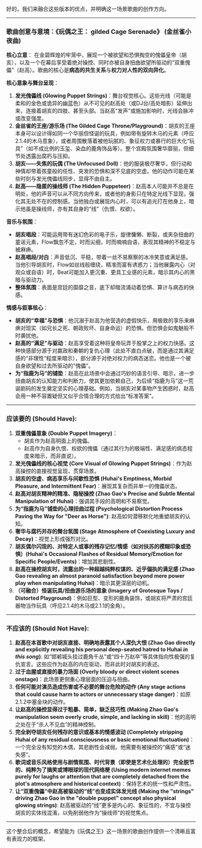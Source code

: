 好的，我们来融合这些版本的优点，并明确这一场景歌曲的创作方向。

---

### **歌曲创意与意境：《玩偶之王： gilded Cage Serenade》 (金丝雀小夜曲)**

**核心立意**：
在金碧辉煌的牢笼中，展现一个被欲望和恐惧掏空的傀儡皇帝（胡亥），以及一个在幕后享受着绝对操控、同时亦被自身扭曲欲望所驱动的“双重傀儡”（赵高）。歌曲的核心是**病态的共生关系**与**权力对人性的双向异化**。

**核心意象与舞台呈现**：
1.  **发光傀儡线 (Glowing Puppet Strings)**：舞台视觉核心。这些光线（可能是柔和的金色或诡异的幽蓝色）从不可见的赵高处（或DJ台/高处暗影）延伸出来，连接着胡亥的四肢、甚至头部。当赵高“发声”或施加影响时，光线会脉冲或改变强度。
2.  **金丝雀的王座/游乐场 (The Gilded Cage Throne/Playground)**：胡亥的王座本身可以设计得如同一个华丽但怪诞的玩具，例如带有旋转木马的元素（呼应2.1.4的木马意象），或者周围散落着被他玩腻的、象征权力或暴行的巨大化“玩具”（如不成比例的玉玺、染血的鹿角饰品等）。整个宫殿氛围奢华靡丽，但细节处透露出腐朽与压抑。
3.  **胡亥——失焦的玩偶 (The Unfocused Doll)**：他的服装极尽奢华，但行动和神情却带着孩童般的任性、突发的恐惧和深不见底的空虚。他的动作可能在某些时刻与发光傀儡线同步，显得不由自主。
4.  **赵高——隐匿的操线师 (The Hidden Puppeteer)**：赵高本人可能并不总是在明处，他的声音可以从不同方向传来，或者他的身影只在特定光线下显现，强化其无处不在的控制感。当他独白或展现内心时，可以有追光打在他身上，暗示他虽是操线师，亦有其自身的“线”（仇恨、权欲）。

**音乐与氛围**：
*   **胡亥唱段**：可能运用带有迷幻色彩的电子乐，旋律慵懒、断裂，或夹杂扭曲的童谣元素，Flow飘忽不定，时而尖细，时而喃喃自语，表现其精神的不稳定与被麻痹。
*   **赵高唱段/对白**：声音低沉、平稳，带着一丝不易察察的冰冷笑意或满足感。当他引导胡亥时，Flow如丝线般缠绕，精准而富有诱惑力；当他展露内心（对观众或自语）时，Beat可能加入更沉重、更具工业感的元素，暗示其内心的黑暗与驱动力。
*   **整体氛围**：表面是宫廷的靡靡之音，底下却暗流涌动着恐惧、算计与病态的快感。

**情感与叙事核心**：
*   **胡亥的“幸福”与恐惧**：他沉溺于赵高为他营造的虚假快乐，用极致的享乐来麻痹对现实（如兄长之死、朝政败坏、自身命运）的恐惧。但恐惧会如鬼魅般不时袭扰他。
*   **赵高的“满足”与驱动**：赵高享受着这种将皇帝玩弄于股掌之上的权力快感。这种快感部分源于对嬴政和秦朝的复仇心理（此处不直白点破，而是通过其满足感的“非理性”程度来暗示），部分源于对绝对权力的病态迷恋。他也是一个被自身欲望和过去所驱动的“傀儡”。
*   **为“指鹿为马”的铺垫**：赵高在此场景中会通过巧妙的语言引导、暗示，进一步扭曲胡亥的认知能力和判断力，使其更加依赖自己，为后续“指鹿为马”这一荒诞剧码的发生奠定坚实的心理基础。例如，当胡亥对某事物产生困惑时，赵高会用一种不容置疑但又似乎合情合理的方式给出“标准答案”。

---

### **应该要的 (Should Have):**

1.  **双重傀儡意象 (Double Puppet Imagery)**：
    *   胡亥作为赵高明面上的傀儡。
    *   赵高作为自身仇恨、权欲的傀儡（通过其行为的极端性、满足感的病态程度来暗示，而非直说）。
2.  **发光傀儡线的核心视觉 (Core Visual of Glowing Puppet Strings)**：作为赵高操控的直接视觉呈现，贯穿场景。
3.  **胡亥的空虚、病态享乐与间歇性恐惧 (Huhai's Emptiness, Morbid Pleasure, and Intermittent Fear)**：展现其复杂而非单一的傀儡状态。
4.  **赵高对胡亥精神的精准、隐秘操控 (Zhao Gao's Precise and Subtle Mental Manipulation of Huhai)**：强调其手段的高明和不易察觉。
5.  **为“指鹿为马”铺垫的心理扭曲过程 (Psychological Distortion Process Paving the Way for "Deer as Horse")**: 赵高如何潜移默化地重塑胡亥的认知。
6.  **奢华与腐朽并存的舞台氛围 (Stage Atmosphere of Coexisting Luxury and Decay)**：视觉上形成强烈对比。
7.  **胡亥偶尔闪现的、对特定人或事的残存记忆/情感（如对扶苏的模糊印象或恐惧）(Huhai's Occasional Flashes of Residual Memory/Emotion for Specific People/Events)**：增加其悲剧性。
8.  **赵高在操控胡亥时，流露出的一种超越纯粹权谋的、近乎偏执的满足感 (Zhao Gao revealing an almost paranoid satisfaction beyond mere power play when manipulating Huhai)**：暗示其更深层的动机。
9.  **（可融合）怪诞玩具/扭曲游乐场的意象 (Imagery of Grotesque Toys / Distorted Playground)**：例如巨型、变形的鹿角装饰，或胡亥将严肃的宫廷器物当作玩具（呼应2.1.4的木马或2.1.1的金角）。

---

### **不应该的 (Should Not Have):**

1.  **赵高在本首歌中对胡亥直接、明确地表露其个人深仇大恨 (Zhao Gao directly and explicitly revealing his personal deep-seated hatred to Huhai *in this song*)**: 如“邯郸城头挂过鹿角千丛”或“四十万赵卒”等具体指向性极强的复仇宣言。这些应作为赵高的内在驱动，而非此时对胡亥的表述。
2.  **过于血腥或直接的暴力场面 (Overly bloody or direct violent scenes onstage)**：此场景更侧重心理层面的压迫与扭曲。
3.  **任何可能对演员造成伤害或不必要的舞台危险的动作 (Any stage actions that could cause harm to actors or unnecessary stage danger)**：如原2.1.2中塞金块的动作。
4.  **让赵高的操控显得过于粗暴、简单，缺乏技巧性 (Making Zhao Gao's manipulation seem overly crude, simple, and lacking in skill)**：他的高明之处在于“杀人不见血”的精神控制。
5.  **完全剥夺胡亥任何残存的意识或基本的情感波动 (Completely stripping Huhai of any residual consciousness or basic emotional fluctuation)**：一个完全没有知觉的木偶，其悲剧性会减弱。他需要有被操控的“痛感”或“迷失感”。
6.  **歌词或音乐风格使用与剧情氛围、时代背景（即使是艺术化处理的）完全脱节的、纯粹为了搞笑或博眼球的现代网络梗 (Using modern internet memes purely for laughs or attention that are completely detached from the plot's atmosphere and historical context)**：保持艺术的统一性和严肃性。
7.  **让“双重傀儡”中赵高被驱动的“线”也变成实体发光线 (Making the "strings" driving Zhao Gao in the "double puppet" concept also physical glowing strings)**: 赵高被驱动的“线”更多是内心的、象征性的，不宜与操控胡亥的实体线混淆，以免削弱他作为“操线师”的视觉焦点。

---

这个整合后的概念，希望能为《玩偶之王》这一场景的歌曲创作提供一个清晰且富有表现力的框架。
